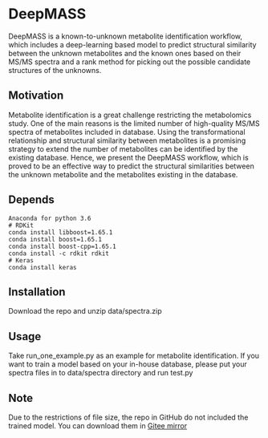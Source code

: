 # DeepMASS
DeepMASS is a known-to-unknown metabolite identification workflow, which includes a deep-learning based model to predict structural similarity between the unknown metabolites and the known ones based on their MS/MS spectra and a rank method for picking out the possible candidate structures of the unknowns.

## Motivation
Metabolite identification is a great challenge restricting the metabolomics study. One of the main reasons is the limited number of high-quality MS/MS spectra of metabolites included in database. Using the transformational relationship and structural similarity between metabolites is a promising strategy to extend the number of metabolites can be identified by the existing database. Hence, we present the DeepMASS workflow, which is proved to be an effective way to predict the structural similarities between the unknown metabolite and the metabolites existing in the database.

## Depends
	Anaconda for python 3.6
	# RDKit
	conda install libboost=1.65.1
	conda install boost=1.65.1
	conda install boost-cpp=1.65.1
	conda install -c rdkit rdkit
	# Keras
	conda install keras
	
## Installation
Download the repo and unzip data/spectra.zip

## Usage
Take run_one_example.py as an example for metabolite identification. If you want to train a model based on your in-house database, please put your spectra files in to data/spectra directory and run test.py

## Note
Due to the restrictions of file size, the repo in GitHub do not included the trained model. You can download them in [Gitee mirror](https://gitee.com/hcji/KMet)
